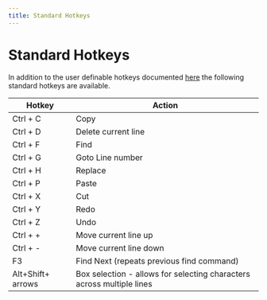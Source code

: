 ```yaml
---
title: Standard Hotkeys
---
```


# Standard Hotkeys

In addition to the user definable hotkeys documented [here](/docs/features/options/options-window-key-bindings) the following standard hotkeys are available.

| Hotkey | Action |
|---|---|
| Ctrl + C | Copy |
| Ctrl + D | Delete current line |
| Ctrl + F | Find |
| Ctrl + G | Goto Line number |
| Ctrl + H | Replace |
| Ctrl + P | Paste |
| Ctrl + X | Cut |
| Ctrl + Y | Redo | 
| Ctrl + Z | Undo |
| Ctrl + + | Move current line up |
| Ctrl + - | Move current line down |
| F3 | Find Next (repeats previous find command) |
| Alt+Shift+ arrows| Box selection - allows for selecting characters across multiple lines |
